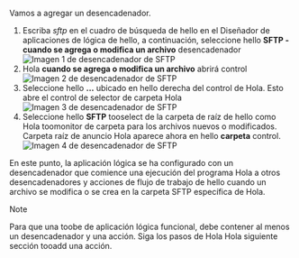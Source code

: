 Vamos a agregar un desencadenador.

1. Escriba *sftp* en el cuadro de búsqueda de hello en el Diseñador de aplicaciones de lógica de hello, a continuación, seleccione hello **SFTP - cuando se agrega o modifica un archivo** desencadenador   
   ![Imagen 1 de desencadenador de SFTP](./media/connectors-create-api-sftp/trigger-1.png)  
2. Hola **cuando se agrega o modifica un archivo** abrirá control  
   ![Imagen 2 de desencadenador de SFTP](./media/connectors-create-api-sftp/trigger-2.png)  
3. Seleccione hello **...**  ubicado en hello derecha del control de Hola. Esto abre el control de selector de carpeta Hola  
   ![Imagen 3 de desencadenador de SFTP](./media/connectors-create-api-sftp/action-1.png)  
4. Seleccione hello **SFTP** tooselect de la carpeta de raíz de hello como Hola toomonitor de carpeta para los archivos nuevos o modificados. Carpeta raíz de anuncio Hola aparece ahora en hello **carpeta** control.  
   ![Imagen 4 de desencadenador de SFTP](./media/connectors-create-api-sftp/action-2.png)   

En este punto, la aplicación lógica se ha configurado con un desencadenador que comience una ejecución del programa Hola a otros desencadenadores y acciones de flujo de trabajo de hello cuando un archivo se modifica o se crea en la carpeta SFTP específica de Hola. 

> [!NOTE]
> Para que una toobe de aplicación lógica funcional, debe contener al menos un desencadenador y una acción. Siga los pasos de Hola Hola siguiente sección tooadd una acción.  
> 
> 

